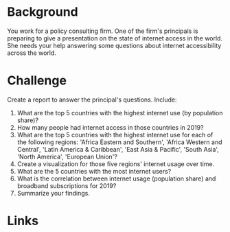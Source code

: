 # Background
You work for a policy consulting firm. One of the firm's principals is preparing to give a presentation on the state of internet access in the world. She needs your help answering some questions about internet accessibility across the world.

# Challenge
Create a report to answer the principal's questions. Include:

1. What are the top 5 countries with the highest internet use (by population share)?
2. How many people had internet access in those countries in 2019?
3. What are the top 5 countries with the highest internet use for each of the following regions: 'Africa Eastern and Southern', 'Africa Western and Central', 'Latin America & Caribbean', 'East Asia & Pacific', 'South Asia', 'North America', 'European Union'?
4. Create a visualization for those five regions' internet usage over time.
5. What are the 5 countries with the most internet users?
6. What is the correlation between internet usage (population share) and broadband subscriptions for 2019?
7. Summarize your findings.

# Links
